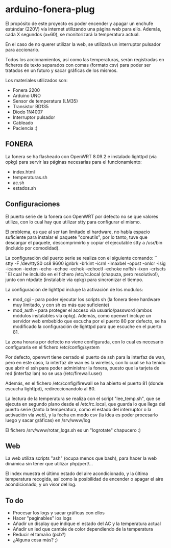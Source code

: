 arduino-fonera-plug
===================

El propósito de este proyecto es poder encender y apagar un enchufe estándar (220V) vía internet utilizando una página web para ello. Además, cada X segundos (x=60), se monitorizará la temperatura actual.

En el caso de no querer utilizar la web, se utilizará un interruptor pulsador para accionarlo.

Todos los accionamientos, así como las temperaturas, serán registradas en ficheros de texto separados con comas (formato csv) para poder ser tratados en un futuro y sacar gráficas de los mismos.

Los materiales utilizados son:
- Fonera 2200
- Arduino UNO
- Sensor de temperatura (LM35)
- Transistor BD135
- Diodo 1N4007
- Interruptor pulsador
- Cableado
- Paciencia :)

FONERA
------
La fonera se ha flasheado con OpenWRT 8.09.2 e instalado lighttpd (vía opkg) para servir las páginas necesarias para el funcionamiento:
- index.html
- temperaturas.sh
- ac.sh
- estados.sh

Configuraciones
---------------
El puerto serie de la fonera con OpenWRT por defecto no se que valores utiliza, con lo cual hay que utilizar stty para configurar el mismo.

El problema, es que al ser tan limitado el hardware, no había espacio suficiente para instalar el paquete "coreutils", por lo tanto, tuve que descargar el paquete, descomprimirlo y copiar el ejecutable stty a /usr/bin (incluido por comodidad).

La configuración del puerto serie se realiza con el siguiente comando:
``
stty -F /dev/ttyS0 cs8 9600 ignbrk -brkint -icrnl -imaxbel -opost -onlcr -isig -icanon -iexten -echo -echoe -echok -echoctl -echoke noflsh -ixon -crtscts
`
El cual he incluido en el fichero /etc/rc.local (chapuza, pero resolutivo!), junto con ntpdate (instalable vía opkg) para sincronizar el tiempo.

La configuración de lighttpd incluye la activación de los modulos:
* mod_cgi - para poder ejecutar los scripts sh (la fonera tiene hardware muy limitado, y con sh es más que suficiente)
* mod_auth - para proteger el acceso vía usuario/password (ambos módulos instalables vía opkg).
Además, como openwrt incluye un servidor web embebido que escucha por el puerto 80 por defecto, se ha modificado la configuración de lighttpd para que escuche en el puerto 81.

La zona horaria por defecto no viene configurada, con lo cual es necesario configurarla en el fichero /etc/config/system

Por defecto, openwrt tiene cerrado el puerto de ssh para la interfaz de wan, pero en este caso, la interfaz de wan es la wireless, con lo cual se ha tenido que abrir el ssh para poder administrar la fonera, puesto que la tarjeta de red (interfaz lan) no se usa (/etc/firewall.user)

Además, en el fichero /etc/config/firewall se ha abierto el puerto 81 (donde escucha lighttpd), redireccionandolo al 80.

La lectura de la temperatura se realiza con el script "lee_temp.sh", que se ejecuta en segundo plano desde el /etc/rc.local, que guarda lo que llega del puerto serie (tanto la temperatura, como el estado del interruptor o la activación vía web), y la fecha en modo csv (la idea es poder procesarlo luego y sacar gráficas) en /srv/www/log

El fichero /srv/www/rotar_logs.sh es un "logrotate" chapucero :)

Web
---
La web utiliza scripts "ash" (ocupa menos que bash), para hacer la web dinámica sin tener que utilizar php/perl/...

El index muestra el último estado del aire acondicionado, y la última temperatura recogida, así como la posibilidad de encender o apagar el aire acondicionado, y un visor del log.

To do
-----
- Procesar los logs y sacar gráficas con ellos
- Hacer "paginables" los logs
- Añadir un display que indique el estado del AC y la temperatura actual
- Añadir un led que cambie de color dependiendo de la temperatura
- Reducir el tamaño (pcb?)
- ¿Alguna cosa más? ;)
